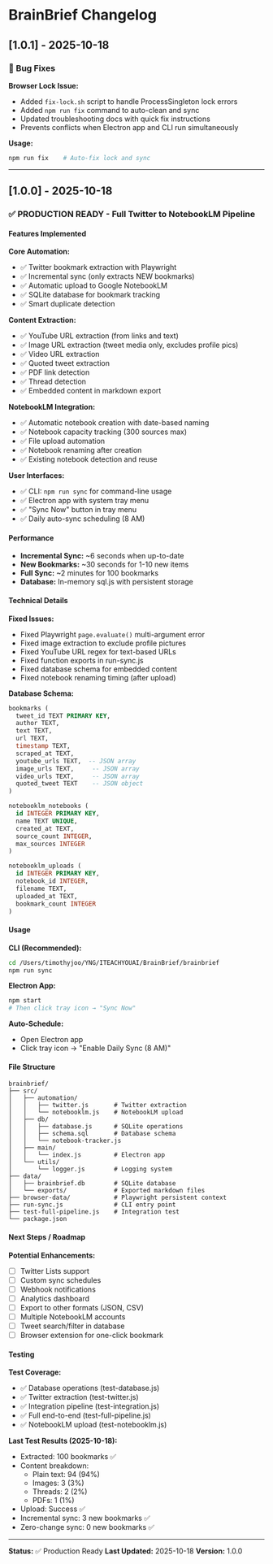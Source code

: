 # BrainBrief Changelog

## [1.0.1] - 2025-10-18

### 🐛 Bug Fixes

**Browser Lock Issue:**
- Added `fix-lock.sh` script to handle ProcessSingleton lock errors
- Added `npm run fix` command to auto-clean and sync
- Updated troubleshooting docs with quick fix instructions
- Prevents conflicts when Electron app and CLI run simultaneously

**Usage:**
```bash
npm run fix    # Auto-fix lock and sync
```

---

## [1.0.0] - 2025-10-18

### ✅ PRODUCTION READY - Full Twitter to NotebookLM Pipeline

#### Features Implemented

**Core Automation:**
- ✅ Twitter bookmark extraction with Playwright
- ✅ Incremental sync (only extracts NEW bookmarks)
- ✅ Automatic upload to Google NotebookLM
- ✅ SQLite database for bookmark tracking
- ✅ Smart duplicate detection

**Content Extraction:**
- ✅ YouTube URL extraction (from links and text)
- ✅ Image URL extraction (tweet media only, excludes profile pics)
- ✅ Video URL extraction
- ✅ Quoted tweet extraction
- ✅ PDF link detection
- ✅ Thread detection
- ✅ Embedded content in markdown export

**NotebookLM Integration:**
- ✅ Automatic notebook creation with date-based naming
- ✅ Notebook capacity tracking (300 sources max)
- ✅ File upload automation
- ✅ Notebook renaming after creation
- ✅ Existing notebook detection and reuse

**User Interfaces:**
- ✅ CLI: `npm run sync` for command-line usage
- ✅ Electron app with system tray menu
- ✅ "Sync Now" button in tray menu
- ✅ Daily auto-sync scheduling (8 AM)

#### Performance

- **Incremental Sync:** ~6 seconds when up-to-date
- **New Bookmarks:** ~30 seconds for 1-10 new items
- **Full Sync:** ~2 minutes for 100 bookmarks
- **Database:** In-memory sql.js with persistent storage

#### Technical Details

**Fixed Issues:**
- Fixed Playwright `page.evaluate()` multi-argument error
- Fixed image extraction to exclude profile pictures
- Fixed YouTube URL regex for text-based URLs
- Fixed function exports in run-sync.js
- Fixed database schema for embedded content
- Fixed notebook renaming timing (after upload)

**Database Schema:**
```sql
bookmarks (
  tweet_id TEXT PRIMARY KEY,
  author TEXT,
  text TEXT,
  url TEXT,
  timestamp TEXT,
  scraped_at TEXT,
  youtube_urls TEXT,  -- JSON array
  image_urls TEXT,     -- JSON array
  video_urls TEXT,     -- JSON array
  quoted_tweet TEXT    -- JSON object
)

notebooklm_notebooks (
  id INTEGER PRIMARY KEY,
  name TEXT UNIQUE,
  created_at TEXT,
  source_count INTEGER,
  max_sources INTEGER
)

notebooklm_uploads (
  id INTEGER PRIMARY KEY,
  notebook_id INTEGER,
  filename TEXT,
  uploaded_at TEXT,
  bookmark_count INTEGER
)
```

#### Usage

**CLI (Recommended):**
```bash
cd /Users/timothyjoo/YNG/ITEACHYOUAI/BrainBrief/brainbrief
npm run sync
```

**Electron App:**
```bash
npm start
# Then click tray icon → "Sync Now"
```

**Auto-Schedule:**
- Open Electron app
- Click tray icon → "Enable Daily Sync (8 AM)"

#### File Structure

```
brainbrief/
├── src/
│   ├── automation/
│   │   ├── twitter.js       # Twitter extraction
│   │   └── notebooklm.js    # NotebookLM upload
│   ├── db/
│   │   ├── database.js      # SQLite operations
│   │   ├── schema.sql       # Database schema
│   │   └── notebook-tracker.js
│   ├── main/
│   │   └── index.js         # Electron app
│   └── utils/
│       └── logger.js        # Logging system
├── data/
│   ├── brainbrief.db        # SQLite database
│   └── exports/             # Exported markdown files
├── browser-data/            # Playwright persistent context
├── run-sync.js              # CLI entry point
├── test-full-pipeline.js    # Integration test
└── package.json
```

#### Next Steps / Roadmap

**Potential Enhancements:**
- [ ] Twitter Lists support
- [ ] Custom sync schedules
- [ ] Webhook notifications
- [ ] Analytics dashboard
- [ ] Export to other formats (JSON, CSV)
- [ ] Multiple NotebookLM accounts
- [ ] Tweet search/filter in database
- [ ] Browser extension for one-click bookmark

#### Testing

**Test Coverage:**
- ✅ Database operations (test-database.js)
- ✅ Twitter extraction (test-twitter.js)
- ✅ Integration pipeline (test-integration.js)
- ✅ Full end-to-end (test-full-pipeline.js)
- ✅ NotebookLM upload (test-notebooklm.js)

**Last Test Results (2025-10-18):**
- Extracted: 100 bookmarks ✅
- Content breakdown:
  - Plain text: 94 (94%)
  - Images: 3 (3%)
  - Threads: 2 (2%)
  - PDFs: 1 (1%)
- Upload: Success ✅
- Incremental sync: 3 new bookmarks ✅
- Zero-change sync: 0 new bookmarks ✅

---

**Status:** ✅ Production Ready
**Last Updated:** 2025-10-18
**Version:** 1.0.0

